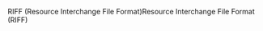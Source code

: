 <span data-ttu-id="4d4b4-101">RIFF (Resource Interchange File Format)</span><span class="sxs-lookup"><span data-stu-id="4d4b4-101">Resource Interchange File Format (RIFF)</span></span>